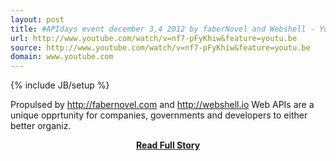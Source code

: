 ```yaml
---
layout: post
title: #APIdays event december 3,4 2012 by faberNovel and Webshell - YouTube
url: http://www.youtube.com/watch/v=nf7-pFyKhiw&feature=youtu.be
source: http://www.youtube.com/watch/v=nf7-pFyKhiw&feature=youtu.be
domain: www.youtube.com
---
```

{% include JB/setup %}<p>Propulsed by http://fabernovel.com and http://webshell.io Web APIs are a unique opprtunity for companies, governments and developers to either better organiz.</p>
<center><p><a href="http://www.youtube.com/watch/v=nf7-pFyKhiw&feature=youtu.be" style='padding:25px; font-sze:18px; font-weight: bold;'>Read Full Story</a></p></center>
